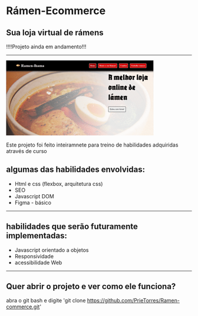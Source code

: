 <h1>Rámen-Ecommerce</h1>
<h2>Sua loja virtual de rámens</h2>
!!!!Projeto ainda em andamento!!!
<hr>

<img src="img/picasion.com_9aece9da051ed5eb6c34fa252f88b802.gif">

<p>
Este projeto foi feito inteiramnete para treino de habilidades adquiridas através de curso  
</p>

<h2>algumas das habilidades envolvidas:</h2>
<ul>
    <li>Html e css (flexbox, arquitetura css)</li>
    <li>SEO</li>
    <li>Javascript DOM</li>
    <li>Figma - básico</li>
</ul>
<hr>

<h2>habilidades que serão futuramente implementadas:</h2>
<ul>
    <li>Javascript orientado a objetos</li>
    <li>Responsividade</li>
    <li>acessibilidade Web</li>
</ul>

<hr>

## Quer abrir o projeto e ver como ele funciona?

abra o git bash e digite 'git clone https://github.com/PrieTorres/Ramen-commerce.git'
